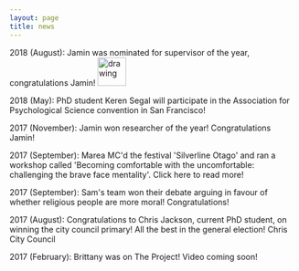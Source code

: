 ```yaml
---
layout: page
title: news
---
```


2018 (August): Jamin was nominated for supervisor of the year, congratulations Jamin! 
<img src="JaminAward.jpg" alt="drawing" style="width:50px;"/>

2018 (May): PhD student Keren Segal will participate in the Association for Psychological Science convention in San Francisco!

2017 (November): Jamin won researcher of the year! Congratulations Jamin! 

2017 (September): Marea MC'd the festival 'Silverline Otago' and ran a workshop called 'Becoming comfortable with the uncomfortable: challenging the brave face mentality'. Click here to read more! 

2017 (September): Sam's team won their debate arguing in favour of whether religious people are more moral! Congratulations!   

2017 (August): Congratulations to Chris Jackson, current PhD student, on winning the city council primary! All the best in the general election!  Chris City Council

2017 (February): Brittany was on The Project! Video coming soon! 
